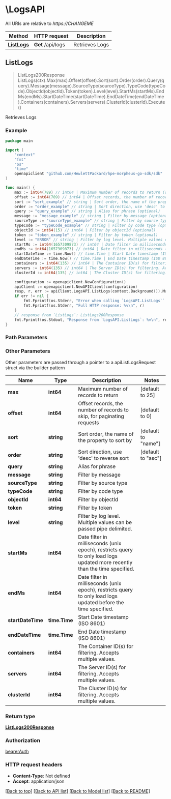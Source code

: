 # \LogsAPI

All URIs are relative to *https://CHANGEME*

Method | HTTP request | Description
------------- | ------------- | -------------
[**ListLogs**](LogsAPI.md#ListLogs) | **Get** /api/logs | Retrieves Logs



## ListLogs

> ListLogs200Response ListLogs(ctx).Max(max).Offset(offset).Sort(sort).Order(order).Query(query).Message(message).SourceType(sourceType).TypeCode(typeCode).ObjectId(objectId).Token(token).Level(level).StartMs(startMs).EndMs(endMs).StartDateTime(startDateTime).EndDateTime(endDateTime).Containers(containers).Servers(servers).ClusterId(clusterId).Execute()

Retrieves Logs



### Example

```go
package main

import (
	"context"
	"fmt"
	"os"
    "time"
	openapiclient "github.com/HewlettPackard/hpe-morpheus-go-sdk/sdk"
)

func main() {
	max := int64(789) // int64 | Maximum number of records to return (optional) (default to 25)
	offset := int64(789) // int64 | Offset records, the number of records to skip, for paginating requests (optional) (default to 0)
	sort := "sort_example" // string | Sort order, the name of the property to sort by (optional) (default to "name")
	order := "order_example" // string | Sort direction, use 'desc' to reverse sort (optional) (default to "asc")
	query := "query_example" // string | Alias for phrase (optional)
	message := "message_example" // string | Filter by message (optional)
	sourceType := "sourceType_example" // string | Filter by source type (optional)
	typeCode := "typeCode_example" // string | Filter by code type (optional)
	objectId := int64(15) // int64 | Filter by objectId (optional)
	token := "token_example" // string | Filter by token (optional)
	level := "ERROR" // string | Filter by log level. Multiple values can be passed pipe delimited. (optional)
	startMs := int64(1657309873) // int64 | Date filter in milliseconds (unix epoch), restricts query to only load logs updated more recently than the time specified. (optional)
	endMs := int64(1657309873) // int64 | Date filter in milliseconds (unix epoch), restricts query to only load logs updated before the time specified. (optional)
	startDateTime := time.Now() // time.Time | Start Date timestamp (ISO 8601) (optional)
	endDateTime := time.Now() // time.Time | End Date timestamp (ISO 8601) (optional)
	containers := int64(135) // int64 | The Container ID(s) for filtering. Accepts multiple values. (optional)
	servers := int64(135) // int64 | The Server ID(s) for filtering. Accepts multiple values. (optional)
	clusterId := int64(135) // int64 | The Cluster ID(s) for filtering. Accepts multiple values. (optional)

	configuration := openapiclient.NewConfiguration()
	apiClient := openapiclient.NewAPIClient(configuration)
	resp, r, err := apiClient.LogsAPI.ListLogs(context.Background()).Max(max).Offset(offset).Sort(sort).Order(order).Query(query).Message(message).SourceType(sourceType).TypeCode(typeCode).ObjectId(objectId).Token(token).Level(level).StartMs(startMs).EndMs(endMs).StartDateTime(startDateTime).EndDateTime(endDateTime).Containers(containers).Servers(servers).ClusterId(clusterId).Execute()
	if err != nil {
		fmt.Fprintf(os.Stderr, "Error when calling `LogsAPI.ListLogs``: %v\n", err)
		fmt.Fprintf(os.Stderr, "Full HTTP response: %v\n", r)
	}
	// response from `ListLogs`: ListLogs200Response
	fmt.Fprintf(os.Stdout, "Response from `LogsAPI.ListLogs`: %v\n", resp)
}
```

### Path Parameters



### Other Parameters

Other parameters are passed through a pointer to a apiListLogsRequest struct via the builder pattern


Name | Type | Description  | Notes
------------- | ------------- | ------------- | -------------
 **max** | **int64** | Maximum number of records to return | [default to 25]
 **offset** | **int64** | Offset records, the number of records to skip, for paginating requests | [default to 0]
 **sort** | **string** | Sort order, the name of the property to sort by | [default to &quot;name&quot;]
 **order** | **string** | Sort direction, use &#39;desc&#39; to reverse sort | [default to &quot;asc&quot;]
 **query** | **string** | Alias for phrase | 
 **message** | **string** | Filter by message | 
 **sourceType** | **string** | Filter by source type | 
 **typeCode** | **string** | Filter by code type | 
 **objectId** | **int64** | Filter by objectId | 
 **token** | **string** | Filter by token | 
 **level** | **string** | Filter by log level. Multiple values can be passed pipe delimited. | 
 **startMs** | **int64** | Date filter in milliseconds (unix epoch), restricts query to only load logs updated more recently than the time specified. | 
 **endMs** | **int64** | Date filter in milliseconds (unix epoch), restricts query to only load logs updated before the time specified. | 
 **startDateTime** | **time.Time** | Start Date timestamp (ISO 8601) | 
 **endDateTime** | **time.Time** | End Date timestamp (ISO 8601) | 
 **containers** | **int64** | The Container ID(s) for filtering. Accepts multiple values. | 
 **servers** | **int64** | The Server ID(s) for filtering. Accepts multiple values. | 
 **clusterId** | **int64** | The Cluster ID(s) for filtering. Accepts multiple values. | 

### Return type

[**ListLogs200Response**](ListLogs200Response.md)

### Authorization

[bearerAuth](../README.md#bearerAuth)

### HTTP request headers

- **Content-Type**: Not defined
- **Accept**: application/json

[[Back to top]](#) [[Back to API list]](../README.md#documentation-for-api-endpoints)
[[Back to Model list]](../README.md#documentation-for-models)
[[Back to README]](../README.md)

